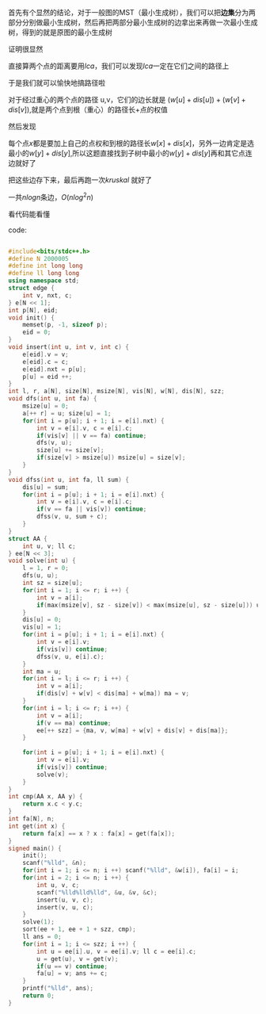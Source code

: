 首先有个显然的结论，对于一般图的MST（最小生成树），我们可以把**边集**分为两部分分别做最小生成树，然后再把两部分最小生成树的边拿出来再做一次最小生成树，得到的就是原图的最小生成树

证明很显然

直接算两个点的距离要用$lca$，我们可以发现$lca$一定在它们之间的路径上

于是我们就可以愉快地搞路径啦

对于经过重心的两个点的路径 u,v，它们的边长就是 $(w[u] + dis[u]) + (w[v]+dis[v])$,就是两个点到根（重心）的路径长+点的权值

然后发现

每个点$x$都是要加上自己的点权和到根的路径长$w[x]+dis[x]$，另外一边肯定是选最小的$w[y]+dis[y]$,所以这题直接找到子树中最小的$w[y]+dis[y]$再和其它点连边就好了


把这些边存下来，最后再跑一次$kruskal$ 就好了

一共$nlogn$条边，$O (n log^2n)$

看代码能看懂

code:
```cpp

#include<bits/stdc++.h>
#define N 2000005
#define int long long
#define ll long long
using namespace std;
struct edge {
	int v, nxt, c;
} e[N << 1];
int p[N], eid;
void init() {
	memset(p, -1, sizeof p);
	eid = 0;
}
void insert(int u, int v, int c) {
	e[eid].v = v;
	e[eid].c = c;
	e[eid].nxt = p[u];
	p[u] = eid ++;
}
int l, r, a[N], size[N], msize[N], vis[N], w[N], dis[N], szz;
void dfs(int u, int fa) {
	msize[u] = 0;
	a[++ r] = u; size[u] = 1;
	for(int i = p[u]; i + 1; i = e[i].nxt) {
		int v = e[i].v, c = e[i].c;
		if(vis[v] || v == fa) continue;
		dfs(v, u);
		size[u] += size[v];
		if(size[v] > msize[u]) msize[u] = size[v];
	}
}
void dfss(int u, int fa, ll sum) {
	dis[u] = sum; 
	for(int i = p[u]; i + 1; i = e[i].nxt) {
		int v = e[i].v, c = e[i].c;
		if(v == fa || vis[v]) continue;
		dfss(v, u, sum + c);
	}
}
struct AA {
	int u, v; ll c;
} ee[N << 3];
void solve(int u) { 
	l = 1, r = 0;
	dfs(u, u);
	int sz = size[u];
	for(int i = 1; i <= r; i ++) {
		int v = a[i];
		if(max(msize[v], sz - size[v]) < max(msize[u], sz - size[u])) u = v;
	}
	dis[u] = 0;
	vis[u] = 1;
	for(int i = p[u]; i + 1; i = e[i].nxt) {
		int v = e[i].v;
		if(vis[v]) continue;
		dfss(v, u, e[i].c);
	}
	int ma = u;
	for(int i = l; i <= r; i ++) {
		int v = a[i];
		if(dis[v] + w[v] < dis[ma] + w[ma]) ma = v;		
	}
	for(int i = l; i <= r; i ++) {
		int v = a[i];
		if(v == ma) continue;
		ee[++ szz] = {ma, v, w[ma] + w[v] + dis[v] + dis[ma]};
	}
	
	for(int i = p[u]; i + 1; i = e[i].nxt) {
		int v = e[i].v;
		if(vis[v]) continue;
		solve(v);
	}
}
int cmp(AA x, AA y) {
	return x.c < y.c;
}
int fa[N], n;
int get(int x) {
	return fa[x] == x ? x : fa[x] = get(fa[x]);
}
signed main() {
	init();
	scanf("%lld", &n);
	for(int i = 1; i <= n; i ++) scanf("%lld", &w[i]), fa[i] = i;
	for(int i = 2; i <= n; i ++) {
		int u, v, c;
		scanf("%lld%lld%lld", &u, &v, &c);
		insert(u, v, c);
		insert(v, u, c);
	}
	solve(1); 
	sort(ee + 1, ee + 1 + szz, cmp);
	ll ans = 0;
	for(int i = 1; i <= szz; i ++) {
		int u = ee[i].u, v = ee[i].v; ll c = ee[i].c;
		u = get(u), v = get(v);
		if(u == v) continue;
		fa[u] = v; ans += c;
	}
	printf("%lld", ans);
	return 0;
}
```